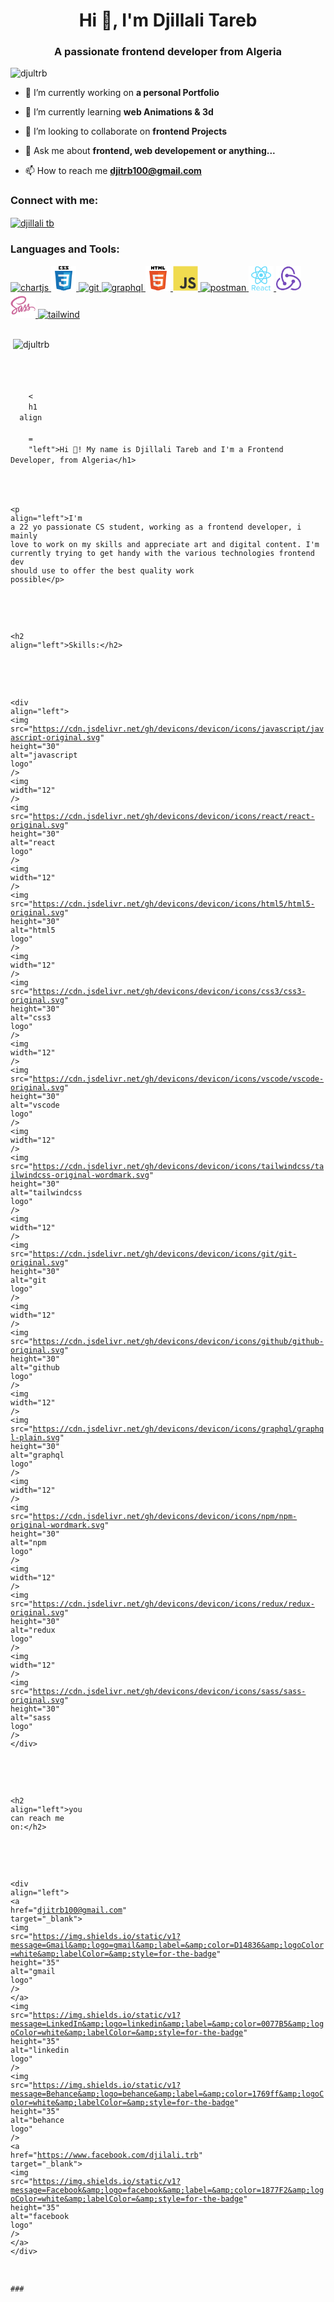 <h1 align="center">Hi 👋, I'm Djillali Tareb</h1>
<h3 align="center">A passionate frontend developer from Algeria</h3>

<p align="left"> <img src="https://komarev.com/ghpvc/?username=djultrb&label=Profile%20views&color=0e75b6&style=flat" alt="djultrb" /> </p>

- 🔭 I’m currently working on **a personal Portfolio**

- 🌱 I’m currently learning **web Animations & 3d**

- 👯 I’m looking to collaborate on **frontend Projects**

- 💬 Ask me about **frontend, web developement or anything...**

- 📫 How to reach me **djitrb100@gmail.com**

<h3 align="left">Connect with me:</h3>
<p align="left">
<a href="https://fb.com/djillali tb" target="blank"><img align="center" src="https://raw.githubusercontent.com/rahuldkjain/github-profile-readme-generator/master/src/images/icons/Social/facebook.svg" alt="djillali tb" height="30" width="40" /></a>
</p>

<h3 align="left">Languages and Tools:</h3>
<p align="left"> <a href="https://www.chartjs.org" target="_blank" rel="noreferrer"> <img src="https://www.chartjs.org/media/logo-title.svg" alt="chartjs" width="40" height="40"/> </a> <a href="https://www.w3schools.com/css/" target="_blank" rel="noreferrer"> <img src="https://raw.githubusercontent.com/devicons/devicon/master/icons/css3/css3-original-wordmark.svg" alt="css3" width="40" height="40"/> </a> <a href="https://git-scm.com/" target="_blank" rel="noreferrer"> <img src="https://www.vectorlogo.zone/logos/git-scm/git-scm-icon.svg" alt="git" width="40" height="40"/> </a> <a href="https://graphql.org" target="_blank" rel="noreferrer"> <img src="https://www.vectorlogo.zone/logos/graphql/graphql-icon.svg" alt="graphql" width="40" height="40"/> </a> <a href="https://www.w3.org/html/" target="_blank" rel="noreferrer"> <img src="https://raw.githubusercontent.com/devicons/devicon/master/icons/html5/html5-original-wordmark.svg" alt="html5" width="40" height="40"/> </a> <a href="https://developer.mozilla.org/en-US/docs/Web/JavaScript" target="_blank" rel="noreferrer"> <img src="https://raw.githubusercontent.com/devicons/devicon/master/icons/javascript/javascript-original.svg" alt="javascript" width="40" height="40"/> </a> <a href="https://postman.com" target="_blank" rel="noreferrer"> <img src="https://www.vectorlogo.zone/logos/getpostman/getpostman-icon.svg" alt="postman" width="40" height="40"/> </a> <a href="https://reactjs.org/" target="_blank" rel="noreferrer"> <img src="https://raw.githubusercontent.com/devicons/devicon/master/icons/react/react-original-wordmark.svg" alt="react" width="40" height="40"/> </a> <a href="https://redux.js.org" target="_blank" rel="noreferrer"> <img src="https://raw.githubusercontent.com/devicons/devicon/master/icons/redux/redux-original.svg" alt="redux" width="40" height="40"/> </a> <a href="https://sass-lang.com" target="_blank" rel="noreferrer"> <img src="https://raw.githubusercontent.com/devicons/devicon/master/icons/sass/sass-original.svg" alt="sass" width="40" height="40"/> </a> <a href="https://tailwindcss.com/" target="_blank" rel="noreferrer"> <img src="https://www.vectorlogo.zone/logos/tailwindcss/tailwindcss-icon.svg" alt="tailwind" width="40" height="40"/> </a> </p>
<h2></h2>
<p>&nbsp;<img align="center" src="https://github-readme-stats.vercel.app/api?username=djultrb&show_icons=true&locale=en" alt="djultrb" /></p>

<code class="language-html">
<span class="token tag">
  <span class="token tag">
    <span class="token punctuation">&lt;</span>
    h1</span>
  <span class="token attr-name">align</span>
  <span class="token attr-value">
    <span class="token punctuation attr-equals">=</span>
    <span class="token punctuation">"</span>left<span class="token punctuation">"</span></span><span class="token punctuation">&gt;</span></span>Hi 👋! My name is Djillali Tareb and I'm a Frontend Developer, from Algeria<span class="token tag"><span class="token tag"><span class="token punctuation">&lt;/</span>h1</span><span class="token punctuation">&gt;</span></span>

###

<span class="token tag"><span class="token tag"><span class="token punctuation">&lt;</span>p</span> <span class="token attr-name">align</span><span class="token attr-value"><span class="token punctuation attr-equals">=</span><span class="token punctuation">"</span>left<span class="token punctuation">"</span></span><span class="token punctuation">&gt;</span></span>I'm a 22 yo passionate CS student, working as a frontend developer, i mainly love to work on  my skills and appreciate art and digital content. I'm currently trying to get handy with the various technologies frontend dev should use to offer the best quality work possible<span class="token tag"><span class="token tag"><span class="token punctuation">&lt;/</span>p</span><span class="token punctuation">&gt;</span></span>

###

<span class="token tag"><span class="token tag"><span class="token punctuation">&lt;</span>h2</span> <span class="token attr-name">align</span><span class="token attr-value"><span class="token punctuation attr-equals">=</span><span class="token punctuation">"</span>left<span class="token punctuation">"</span></span><span class="token punctuation">&gt;</span></span>Skills:<span class="token tag"><span class="token tag"><span class="token punctuation">&lt;/</span>h2</span><span class="token punctuation">&gt;</span></span>

###

<span class="token tag"><span class="token tag"><span class="token punctuation">&lt;</span>div</span> <span class="token attr-name">align</span><span class="token attr-value"><span class="token punctuation attr-equals">=</span><span class="token punctuation">"</span>left<span class="token punctuation">"</span></span><span class="token punctuation">&gt;</span></span>
  <span class="token tag"><span class="token tag"><span class="token punctuation">&lt;</span>img</span> <span class="token attr-name">src</span><span class="token attr-value"><span class="token punctuation attr-equals">=</span><span class="token punctuation">"</span>https://cdn.jsdelivr.net/gh/devicons/devicon/icons/javascript/javascript-original.svg<span class="token punctuation">"</span></span> <span class="token attr-name">height</span><span class="token attr-value"><span class="token punctuation attr-equals">=</span><span class="token punctuation">"</span>30<span class="token punctuation">"</span></span> <span class="token attr-name">alt</span><span class="token attr-value"><span class="token punctuation attr-equals">=</span><span class="token punctuation">"</span>javascript logo<span class="token punctuation">"</span></span>  <span class="token punctuation">/&gt;</span></span>
  <span class="token tag"><span class="token tag"><span class="token punctuation">&lt;</span>img</span> <span class="token attr-name">width</span><span class="token attr-value"><span class="token punctuation attr-equals">=</span><span class="token punctuation">"</span>12<span class="token punctuation">"</span></span> <span class="token punctuation">/&gt;</span></span>
  <span class="token tag"><span class="token tag"><span class="token punctuation">&lt;</span>img</span> <span class="token attr-name">src</span><span class="token attr-value"><span class="token punctuation attr-equals">=</span><span class="token punctuation">"</span>https://cdn.jsdelivr.net/gh/devicons/devicon/icons/react/react-original.svg<span class="token punctuation">"</span></span> <span class="token attr-name">height</span><span class="token attr-value"><span class="token punctuation attr-equals">=</span><span class="token punctuation">"</span>30<span class="token punctuation">"</span></span> <span class="token attr-name">alt</span><span class="token attr-value"><span class="token punctuation attr-equals">=</span><span class="token punctuation">"</span>react logo<span class="token punctuation">"</span></span>  <span class="token punctuation">/&gt;</span></span>
  <span class="token tag"><span class="token tag"><span class="token punctuation">&lt;</span>img</span> <span class="token attr-name">width</span><span class="token attr-value"><span class="token punctuation attr-equals">=</span><span class="token punctuation">"</span>12<span class="token punctuation">"</span></span> <span class="token punctuation">/&gt;</span></span>
  <span class="token tag"><span class="token tag"><span class="token punctuation">&lt;</span>img</span> <span class="token attr-name">src</span><span class="token attr-value"><span class="token punctuation attr-equals">=</span><span class="token punctuation">"</span>https://cdn.jsdelivr.net/gh/devicons/devicon/icons/html5/html5-original.svg<span class="token punctuation">"</span></span> <span class="token attr-name">height</span><span class="token attr-value"><span class="token punctuation attr-equals">=</span><span class="token punctuation">"</span>30<span class="token punctuation">"</span></span> <span class="token attr-name">alt</span><span class="token attr-value"><span class="token punctuation attr-equals">=</span><span class="token punctuation">"</span>html5 logo<span class="token punctuation">"</span></span>  <span class="token punctuation">/&gt;</span></span>
  <span class="token tag"><span class="token tag"><span class="token punctuation">&lt;</span>img</span> <span class="token attr-name">width</span><span class="token attr-value"><span class="token punctuation attr-equals">=</span><span class="token punctuation">"</span>12<span class="token punctuation">"</span></span> <span class="token punctuation">/&gt;</span></span>
  <span class="token tag"><span class="token tag"><span class="token punctuation">&lt;</span>img</span> <span class="token attr-name">src</span><span class="token attr-value"><span class="token punctuation attr-equals">=</span><span class="token punctuation">"</span>https://cdn.jsdelivr.net/gh/devicons/devicon/icons/css3/css3-original.svg<span class="token punctuation">"</span></span> <span class="token attr-name">height</span><span class="token attr-value"><span class="token punctuation attr-equals">=</span><span class="token punctuation">"</span>30<span class="token punctuation">"</span></span> <span class="token attr-name">alt</span><span class="token attr-value"><span class="token punctuation attr-equals">=</span><span class="token punctuation">"</span>css3 logo<span class="token punctuation">"</span></span>  <span class="token punctuation">/&gt;</span></span>
  <span class="token tag"><span class="token tag"><span class="token punctuation">&lt;</span>img</span> <span class="token attr-name">width</span><span class="token attr-value"><span class="token punctuation attr-equals">=</span><span class="token punctuation">"</span>12<span class="token punctuation">"</span></span> <span class="token punctuation">/&gt;</span></span>
  <span class="token tag"><span class="token tag"><span class="token punctuation">&lt;</span>img</span> <span class="token attr-name">src</span><span class="token attr-value"><span class="token punctuation attr-equals">=</span><span class="token punctuation">"</span>https://cdn.jsdelivr.net/gh/devicons/devicon/icons/vscode/vscode-original.svg<span class="token punctuation">"</span></span> <span class="token attr-name">height</span><span class="token attr-value"><span class="token punctuation attr-equals">=</span><span class="token punctuation">"</span>30<span class="token punctuation">"</span></span> <span class="token attr-name">alt</span><span class="token attr-value"><span class="token punctuation attr-equals">=</span><span class="token punctuation">"</span>vscode logo<span class="token punctuation">"</span></span>  <span class="token punctuation">/&gt;</span></span>
  <span class="token tag"><span class="token tag"><span class="token punctuation">&lt;</span>img</span> <span class="token attr-name">width</span><span class="token attr-value"><span class="token punctuation attr-equals">=</span><span class="token punctuation">"</span>12<span class="token punctuation">"</span></span> <span class="token punctuation">/&gt;</span></span>
  <span class="token tag"><span class="token tag"><span class="token punctuation">&lt;</span>img</span> <span class="token attr-name">src</span><span class="token attr-value"><span class="token punctuation attr-equals">=</span><span class="token punctuation">"</span>https://cdn.jsdelivr.net/gh/devicons/devicon/icons/tailwindcss/tailwindcss-original-wordmark.svg<span class="token punctuation">"</span></span> <span class="token attr-name">height</span><span class="token attr-value"><span class="token punctuation attr-equals">=</span><span class="token punctuation">"</span>30<span class="token punctuation">"</span></span> <span class="token attr-name">alt</span><span class="token attr-value"><span class="token punctuation attr-equals">=</span><span class="token punctuation">"</span>tailwindcss logo<span class="token punctuation">"</span></span>  <span class="token punctuation">/&gt;</span></span>
  <span class="token tag"><span class="token tag"><span class="token punctuation">&lt;</span>img</span> <span class="token attr-name">width</span><span class="token attr-value"><span class="token punctuation attr-equals">=</span><span class="token punctuation">"</span>12<span class="token punctuation">"</span></span> <span class="token punctuation">/&gt;</span></span>
  <span class="token tag"><span class="token tag"><span class="token punctuation">&lt;</span>img</span> <span class="token attr-name">src</span><span class="token attr-value"><span class="token punctuation attr-equals">=</span><span class="token punctuation">"</span>https://cdn.jsdelivr.net/gh/devicons/devicon/icons/git/git-original.svg<span class="token punctuation">"</span></span> <span class="token attr-name">height</span><span class="token attr-value"><span class="token punctuation attr-equals">=</span><span class="token punctuation">"</span>30<span class="token punctuation">"</span></span> <span class="token attr-name">alt</span><span class="token attr-value"><span class="token punctuation attr-equals">=</span><span class="token punctuation">"</span>git logo<span class="token punctuation">"</span></span>  <span class="token punctuation">/&gt;</span></span>
  <span class="token tag"><span class="token tag"><span class="token punctuation">&lt;</span>img</span> <span class="token attr-name">width</span><span class="token attr-value"><span class="token punctuation attr-equals">=</span><span class="token punctuation">"</span>12<span class="token punctuation">"</span></span> <span class="token punctuation">/&gt;</span></span>
  <span class="token tag"><span class="token tag"><span class="token punctuation">&lt;</span>img</span> <span class="token attr-name">src</span><span class="token attr-value"><span class="token punctuation attr-equals">=</span><span class="token punctuation">"</span>https://cdn.jsdelivr.net/gh/devicons/devicon/icons/github/github-original.svg<span class="token punctuation">"</span></span> <span class="token attr-name">height</span><span class="token attr-value"><span class="token punctuation attr-equals">=</span><span class="token punctuation">"</span>30<span class="token punctuation">"</span></span> <span class="token attr-name">alt</span><span class="token attr-value"><span class="token punctuation attr-equals">=</span><span class="token punctuation">"</span>github logo<span class="token punctuation">"</span></span>  <span class="token punctuation">/&gt;</span></span>
  <span class="token tag"><span class="token tag"><span class="token punctuation">&lt;</span>img</span> <span class="token attr-name">width</span><span class="token attr-value"><span class="token punctuation attr-equals">=</span><span class="token punctuation">"</span>12<span class="token punctuation">"</span></span> <span class="token punctuation">/&gt;</span></span>
  <span class="token tag"><span class="token tag"><span class="token punctuation">&lt;</span>img</span> <span class="token attr-name">src</span><span class="token attr-value"><span class="token punctuation attr-equals">=</span><span class="token punctuation">"</span>https://cdn.jsdelivr.net/gh/devicons/devicon/icons/graphql/graphql-plain.svg<span class="token punctuation">"</span></span> <span class="token attr-name">height</span><span class="token attr-value"><span class="token punctuation attr-equals">=</span><span class="token punctuation">"</span>30<span class="token punctuation">"</span></span> <span class="token attr-name">alt</span><span class="token attr-value"><span class="token punctuation attr-equals">=</span><span class="token punctuation">"</span>graphql logo<span class="token punctuation">"</span></span>  <span class="token punctuation">/&gt;</span></span>
  <span class="token tag"><span class="token tag"><span class="token punctuation">&lt;</span>img</span> <span class="token attr-name">width</span><span class="token attr-value"><span class="token punctuation attr-equals">=</span><span class="token punctuation">"</span>12<span class="token punctuation">"</span></span> <span class="token punctuation">/&gt;</span></span>
  <span class="token tag"><span class="token tag"><span class="token punctuation">&lt;</span>img</span> <span class="token attr-name">src</span><span class="token attr-value"><span class="token punctuation attr-equals">=</span><span class="token punctuation">"</span>https://cdn.jsdelivr.net/gh/devicons/devicon/icons/npm/npm-original-wordmark.svg<span class="token punctuation">"</span></span> <span class="token attr-name">height</span><span class="token attr-value"><span class="token punctuation attr-equals">=</span><span class="token punctuation">"</span>30<span class="token punctuation">"</span></span> <span class="token attr-name">alt</span><span class="token attr-value"><span class="token punctuation attr-equals">=</span><span class="token punctuation">"</span>npm logo<span class="token punctuation">"</span></span>  <span class="token punctuation">/&gt;</span></span>
  <span class="token tag"><span class="token tag"><span class="token punctuation">&lt;</span>img</span> <span class="token attr-name">width</span><span class="token attr-value"><span class="token punctuation attr-equals">=</span><span class="token punctuation">"</span>12<span class="token punctuation">"</span></span> <span class="token punctuation">/&gt;</span></span>
  <span class="token tag"><span class="token tag"><span class="token punctuation">&lt;</span>img</span> <span class="token attr-name">src</span><span class="token attr-value"><span class="token punctuation attr-equals">=</span><span class="token punctuation">"</span>https://cdn.jsdelivr.net/gh/devicons/devicon/icons/redux/redux-original.svg<span class="token punctuation">"</span></span> <span class="token attr-name">height</span><span class="token attr-value"><span class="token punctuation attr-equals">=</span><span class="token punctuation">"</span>30<span class="token punctuation">"</span></span> <span class="token attr-name">alt</span><span class="token attr-value"><span class="token punctuation attr-equals">=</span><span class="token punctuation">"</span>redux logo<span class="token punctuation">"</span></span>  <span class="token punctuation">/&gt;</span></span>
  <span class="token tag"><span class="token tag"><span class="token punctuation">&lt;</span>img</span> <span class="token attr-name">width</span><span class="token attr-value"><span class="token punctuation attr-equals">=</span><span class="token punctuation">"</span>12<span class="token punctuation">"</span></span> <span class="token punctuation">/&gt;</span></span>
  <span class="token tag"><span class="token tag"><span class="token punctuation">&lt;</span>img</span> <span class="token attr-name">src</span><span class="token attr-value"><span class="token punctuation attr-equals">=</span><span class="token punctuation">"</span>https://cdn.jsdelivr.net/gh/devicons/devicon/icons/sass/sass-original.svg<span class="token punctuation">"</span></span> <span class="token attr-name">height</span><span class="token attr-value"><span class="token punctuation attr-equals">=</span><span class="token punctuation">"</span>30<span class="token punctuation">"</span></span> <span class="token attr-name">alt</span><span class="token attr-value"><span class="token punctuation attr-equals">=</span><span class="token punctuation">"</span>sass logo<span class="token punctuation">"</span></span>  <span class="token punctuation">/&gt;</span></span>
<span class="token tag"><span class="token tag"><span class="token punctuation">&lt;/</span>div</span><span class="token punctuation">&gt;</span></span>

###

<span class="token tag"><span class="token tag"><span class="token punctuation">&lt;</span>h2</span> <span class="token attr-name">align</span><span class="token attr-value"><span class="token punctuation attr-equals">=</span><span class="token punctuation">"</span>left<span class="token punctuation">"</span></span><span class="token punctuation">&gt;</span></span>you can reach me on:<span class="token tag"><span class="token tag"><span class="token punctuation">&lt;/</span>h2</span><span class="token punctuation">&gt;</span></span>

###

<span class="token tag"><span class="token tag"><span class="token punctuation">&lt;</span>div</span> <span class="token attr-name">align</span><span class="token attr-value"><span class="token punctuation attr-equals">=</span><span class="token punctuation">"</span>left<span class="token punctuation">"</span></span><span class="token punctuation">&gt;</span></span>
  <span class="token tag"><span class="token tag"><span class="token punctuation">&lt;</span>a</span> <span class="token attr-name">href</span><span class="token attr-value"><span class="token punctuation attr-equals">=</span><span class="token punctuation">"</span>djitrb100@gmail.com<span class="token punctuation">"</span></span> <span class="token attr-name">target</span><span class="token attr-value"><span class="token punctuation attr-equals">=</span><span class="token punctuation">"</span>_blank<span class="token punctuation">"</span></span><span class="token punctuation">&gt;</span></span>
    <span class="token tag"><span class="token tag"><span class="token punctuation">&lt;</span>img</span> <span class="token attr-name">src</span><span class="token attr-value"><span class="token punctuation attr-equals">=</span><span class="token punctuation">"</span>https://img.shields.io/static/v1?message=Gmail&amp;logo=gmail&amp;label=&amp;color=D14836&amp;logoColor=white&amp;labelColor=&amp;style=for-the-badge<span class="token punctuation">"</span></span> <span class="token attr-name">height</span><span class="token attr-value"><span class="token punctuation attr-equals">=</span><span class="token punctuation">"</span>35<span class="token punctuation">"</span></span> <span class="token attr-name">alt</span><span class="token attr-value"><span class="token punctuation attr-equals">=</span><span class="token punctuation">"</span>gmail logo<span class="token punctuation">"</span></span>  <span class="token punctuation">/&gt;</span></span>
  <span class="token tag"><span class="token tag"><span class="token punctuation">&lt;/</span>a</span><span class="token punctuation">&gt;</span></span>
  <span class="token tag"><span class="token tag"><span class="token punctuation">&lt;</span>img</span> <span class="token attr-name">src</span><span class="token attr-value"><span class="token punctuation attr-equals">=</span><span class="token punctuation">"</span>https://img.shields.io/static/v1?message=LinkedIn&amp;logo=linkedin&amp;label=&amp;color=0077B5&amp;logoColor=white&amp;labelColor=&amp;style=for-the-badge<span class="token punctuation">"</span></span> <span class="token attr-name">height</span><span class="token attr-value"><span class="token punctuation attr-equals">=</span><span class="token punctuation">"</span>35<span class="token punctuation">"</span></span> <span class="token attr-name">alt</span><span class="token attr-value"><span class="token punctuation attr-equals">=</span><span class="token punctuation">"</span>linkedin logo<span class="token punctuation">"</span></span>  <span class="token punctuation">/&gt;</span></span>
  <span class="token tag"><span class="token tag"><span class="token punctuation">&lt;</span>img</span> <span class="token attr-name">src</span><span class="token attr-value"><span class="token punctuation attr-equals">=</span><span class="token punctuation">"</span>https://img.shields.io/static/v1?message=Behance&amp;logo=behance&amp;label=&amp;color=1769ff&amp;logoColor=white&amp;labelColor=&amp;style=for-the-badge<span class="token punctuation">"</span></span> <span class="token attr-name">height</span><span class="token attr-value"><span class="token punctuation attr-equals">=</span><span class="token punctuation">"</span>35<span class="token punctuation">"</span></span> <span class="token attr-name">alt</span><span class="token attr-value"><span class="token punctuation attr-equals">=</span><span class="token punctuation">"</span>behance logo<span class="token punctuation">"</span></span>  <span class="token punctuation">/&gt;</span></span>
  <span class="token tag"><span class="token tag"><span class="token punctuation">&lt;</span>a</span> <span class="token attr-name">href</span><span class="token attr-value"><span class="token punctuation attr-equals">=</span><span class="token punctuation">"</span>https://www.facebook.com/djilali.trb<span class="token punctuation">"</span></span> <span class="token attr-name">target</span><span class="token attr-value"><span class="token punctuation attr-equals">=</span><span class="token punctuation">"</span>_blank<span class="token punctuation">"</span></span><span class="token punctuation">&gt;</span></span>
    <span class="token tag"><span class="token tag"><span class="token punctuation">&lt;</span>img</span> <span class="token attr-name">src</span><span class="token attr-value"><span class="token punctuation attr-equals">=</span><span class="token punctuation">"</span>https://img.shields.io/static/v1?message=Facebook&amp;logo=facebook&amp;label=&amp;color=1877F2&amp;logoColor=white&amp;labelColor=&amp;style=for-the-badge<span class="token punctuation">"</span></span> <span class="token attr-name">height</span><span class="token attr-value"><span class="token punctuation attr-equals">=</span><span class="token punctuation">"</span>35<span class="token punctuation">"</span></span> <span class="token attr-name">alt</span><span class="token attr-value"><span class="token punctuation attr-equals">=</span><span class="token punctuation">"</span>facebook logo<span class="token punctuation">"</span></span>  <span class="token punctuation">/&gt;</span></span>
  <span class="token tag"><span class="token tag"><span class="token punctuation">&lt;/</span>a</span><span class="token punctuation">&gt;</span></span>
<span class="token tag"><span class="token tag"><span class="token punctuation">&lt;/</span>div</span><span class="token punctuation">&gt;</span></span>

###</code>
